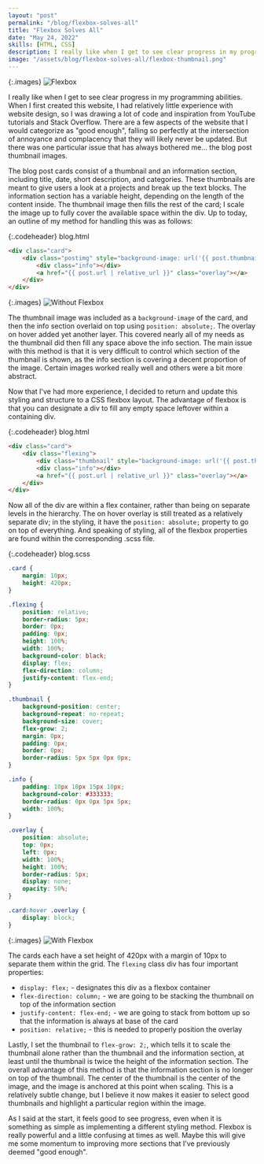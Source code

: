 ```yaml
---
layout: "post"
permalink: "/blog/flexbox-solves-all"
title: "Flexbox Solves All"
date: "May 24, 2022"
skills: [HTML, CSS]
description: I really like when I get to see clear progress in my programming abilities. When I first created this website, I had relatively little experience with website design, so I was drawing a lot of code and inspiration from YouTube tutorials and Stack Overflow. There are a few aspects of the website that I would categorize as "good enough", falling so perfectly at the intersection of annoyance and complacency that they will likely never be updated. But there was one particular issue that has always bothered me... the blog post thumbnail images.
image: "/assets/blog/flexbox-solves-all/flexbox-thumbnail.png"
---
```


{:.images}
![Flexbox](/assets/blog/flexbox-solves-all/flexbox-thumbnail.png)

I really like when I get to see clear progress in my programming abilities. When I first created this website, I had relatively little experience with website design, so I was drawing a lot of code and inspiration from YouTube tutorials and Stack Overflow. There are a few aspects of the website that I would categorize as "good enough", falling so perfectly at the intersection of annoyance and complacency that they will likely never be updated. But there was one particular issue that has always bothered me... the blog post thumbnail images.

The blog post cards consist of a thumbnail and an information section, including title, date, short description, and categories. These thumbnails are meant to give users a look at a projects and break up the text blocks. The information section has a variable height, depending on the length of the content inside. The thumbnail image then fills the rest of the card; I scale the image up to fully cover the available space within the div. Up to today, an outline of my method for handling this was as follows:

{:.codeheader}
blog.html
```html
<div class="card">
    <div class="postimg" style="background-image: url('{{ post.thumbnail  | relative_url }}')">
        <div class="info"></div>
        <a href="{{ post.url | relative_url }}" class="overlay"></a>
    </div>
</div>
```

{:.images}
![Without Flexbox](/assets/blog/flexbox-solves-all/old-method.png)

The thumbnail image was included as a `background-image` of the card, and then the info section overlaid on top using `position: absolute;`. The overlay on hover added yet another layer. This covered nearly all of my needs as the thumbnail did then fill any space above the info section. The main issue with this method is that it is very difficult to control which section of the thumbnail is shown, as the info section is covering a decent proportion of the image. Certain images worked really well and others were a bit more abstract.

Now that I've had more experience, I decided to return and update this styling and structure to a CSS flexbox layout. The advantage of flexbox is that you can designate a div to fill any empty space leftover within a containing div.

{:.codeheader}
blog.html
```html
<div class="card">
    <div class="flexing">
        <div class="thumbnail" style="background-image: url('{{ post.thumbnail  | relative_url }}');"></div> 
        <div class="info"></div>
        <a href="{{ post.url | relative_url }}" class="overlay"></a>
    </div>
</div>
```

Now all of the div are within a flex container, rather than being on separate levels in the hierarchy. The on hover overlay is still treated as a relatively separate div; in the styling, it have the `position: absolute;` property to go on top of everything. And speaking of styling, all of the flexbox properties are found within the corresponding .scss file.

{:.codeheader}
blog.scss
```css
.card {
    margin: 10px;
    height: 420px;
}

.flexing {
    position: relative;
    border-radius: 5px;
    border: 0px;
    padding: 0px;
    height: 100%;
    width: 100%;
    background-color: black;
    display: flex;
    flex-direction: column;
    justify-content: flex-end;
}

.thumbnail {
    background-position: center;
    background-repeat: no-repeat;
    background-size: cover;
    flex-grow: 2;
    margin: 0px;
    padding: 0px;
    border: 0px;
    border-radius: 5px 5px 0px 0px;
}

.info {
    padding: 10px 10px 15px 10px;
    background-color: #333333;
    border-radius: 0px 0px 5px 5px;
    width: 100%;
}

.overlay {
    position: absolute;
    top: 0px;
    left: 0px;
    width: 100%;
    height: 100%;
    border-radius: 5px;
    display: none;
    opacity: 50%;
}

.card:hover .overlay {
    display: block;
}
```

{:.images}
![With Flexbox](/assets/blog/flexbox-solves-all/new-method.png)

The cards each have a set height of 420px with a margin of 10px to separate them within the grid. The `flexing` class div has four important properties:

* `display: flex;` - designates this div as a flexbox container
* `flex-direction: column;` - we are going to be stacking the thumbnail on top of the information section
* `justify-content: flex-end;` - we are going to stack from bottom up so that the information is always at base of the card
* `position: relative;` - this is needed to properly position the overlay

Lastly, I set the thumbnail to `flex-grow: 2;`, which tells it to scale the thumbnail alone rather than the thumbnail and the information section, at least until the thumbnail is twice the height of the information section. The overall advantage of this method is that the information section is no longer on top of the thumbnail. The center of the thumbnail is the center of the image, and the image is anchored at this point when scaling. This is a relatively subtle change, but I believe it now makes it easier to select good thumbnails and highlight a particular region within the image.

As I said at the start, it feels good to see progress, even when it is something as simple as implementing a different styling method. Flexbox is really powerful and a little confusing at times as well. Maybe this will give me some momentum to improving more sections that I've previously deemed "good enough".